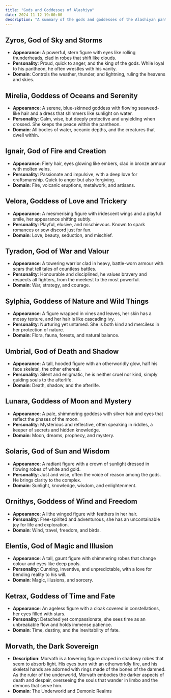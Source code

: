 ```yaml
---
title: "Gods and Goddesses of Alashiya"
date: 2024-11-12 19:00:00
description: "A summary of the gods and goddesses of the Alashiyan pantheon.""
---
```


## Zyros, God of Sky and Storms

- **Appearance**: A powerful, stern figure with eyes like rolling thunderheads, clad in robes that shift like clouds.
- **Personality**: Proud, quick to anger, and the king of the gods. While loyal to his pantheon, he often wrestles with his vanity.
- **Domain**: Controls the weather, thunder, and lightning, ruling the heavens and skies.

## Mirelia, Goddess of Oceans and Serenity

- **Appearance**: A serene, blue-skinned goddess with flowing seaweed-like hair and a dress that shimmers like sunlight on water.
- **Personality**: Calm, wise, but deeply protective and unyielding when crossed. She keeps the peace within the pantheon.
- **Domain**: All bodies of water, oceanic depths, and the creatures that dwell within.

## Ignair, God of Fire and Creation

- **Appearance**: Fiery hair, eyes glowing like embers, clad in bronze armour with molten veins.
- **Personality**: Passionate and impulsive, with a deep love for craftsmanship. Quick to anger but also forgiving.
- **Domain**: Fire, volcanic eruptions, metalwork, and artisans.


## Velora, Goddess of Love and Trickery

- **Appearance**: A mesmerising figure with iridescent wings and a playful smile, her appearance shifting subtly.
- **Personality**: Playful, elusive, and mischievous. Known to spark romances or sow discord just for fun.
- **Domain**: Love, beauty, seduction, and mischief.

## Tyradon, God of War and Valour

- **Appearance**: A towering warrior clad in heavy, battle-worn armour with scars that tell tales of countless battles.
- **Personality**: Honourable and disciplined, he values bravery and respects all fighters, from the meekest to the most powerful.
- **Domain**: War, strategy, and courage.

## Sylphia, Goddess of Nature and Wild Things

- **Appearance**: A figure wrapped in vines and leaves, her skin has a mossy texture, and her hair is like cascading ivy.
- **Personality**: Nurturing yet untamed. She is both kind and merciless in her protection of nature.
- **Domain**: Flora, fauna, forests, and natural balance.


## Umbrial, God of Death and Shadow

- **Appearance**: A tall, hooded figure with an otherworldly glow, half his face skeletal, the other ethereal.
- **Personality**: Silent and enigmatic, he is neither cruel nor kind, simply guiding souls to the afterlife.
- **Domain**: Death, shadow, and the afterlife.


## Lunara, Goddess of Moon and Mystery

- **Appearance**: A pale, shimmering goddess with silver hair and eyes that reflect the phases of the moon.
- **Personality**: Mysterious and reflective, often speaking in riddles, a keeper of secrets and hidden knowledge.
- **Domain**: Moon, dreams, prophecy, and mystery.

## Solaris, God of Sun and Wisdom

- **Appearance**: A radiant figure with a crown of sunlight dressed in flowing robes of white and gold.
- **Personality**: Just and wise, often the voice of reason among the gods. He brings clarity to the complex.
- **Domain**: Sunlight, knowledge, wisdom, and enlightenment.

## Ornithys, Goddess of Wind and Freedom

- **Appearance**: A lithe winged figure with feathers in her hair.
- **Personality**: Free-spirited and adventurous, she has an uncontainable joy for life and exploration.
- **Domain**: Wind, travel, freedom, and birds.

## Elentis, God of Magic and Illusion

- **Appearance**: A tall, gaunt figure with shimmering robes that change colour and eyes like deep pools.
- **Personality**: Cunning, inventive, and unpredictable, with a love for bending reality to his will.
- **Domain**: Magic, illusions, and sorcery.


## Ketrax, Goddess of Time and Fate

- **Appearance**: An ageless figure with a cloak covered in constellations, her eyes filled with stars.
- **Personality**: Detached yet compassionate, she sees time as an unbreakable flow and holds immense patience.
- **Domain**: Time, destiny, and the inevitability of fate.

## Morvath, the Dark Sovereign

- **Description**: Morvath is a towering figure draped in shadowy robes that seem to absorb light. His eyes burn with an otherworldly fire, and his skeletal hands are adorned with rings made of the bones of the damned. As the ruler of the underworld, Morvath embodies the darker aspects of death and despair, overseeing the souls that wander in limbo and the demons that serve him.
- **Domain**: The Underworld and Demonic Realms